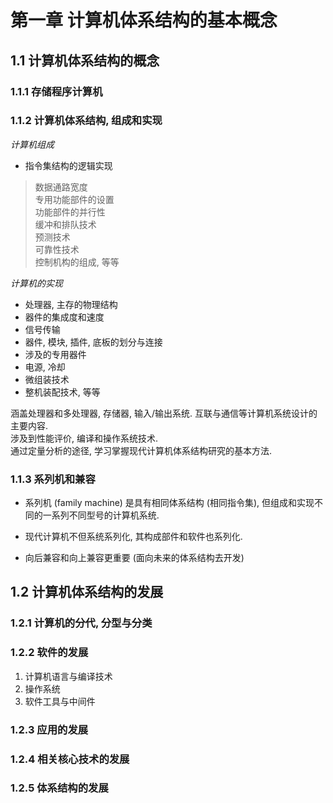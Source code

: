 # 第一章 计算机体系结构的基本概念
## 1.1 计算机体系结构的概念
### 1.1.1 存储程序计算机

### 1.1.2 计算机体系结构, 组成和实现

*计算机组成*

- 指令集结构的逻辑实现
> 数据通路宽度  
> 专用功能部件的设置  
> 功能部件的并行性  
> 缓冲和排队技术  
> 预测技术  
> 可靠性技术  
> 控制机构的组成, 等等

*计算机的实现*
- 处理器, 主存的物理结构
- 器件的集成度和速度
- 信号传输
- 器件, 模块, 插件, 底板的划分与连接
- 涉及的专用器件
- 电源, 冷却
- 微组装技术
- 整机装配技术, 等等

涵盖处理器和多处理器, 存储器, 输入/输出系统. 互联与通信等计算机系统设计的主要内容.  
涉及到性能评价, 编译和操作系统技术.  
通过定量分析的途径, 学习掌握现代计算机体系结构研究的基本方法.


### 1.1.3 系列机和兼容

- 系列机 (family machine) 是具有相同体系结构 (相同指令集), 但组成和实现不同的一系列不同型号的计算机系统.
- 现代计算机不但系统系列化, 其构成部件和软件也系列化.

- 向后兼容和向上兼容更重要 (面向未来的体系结构去开发)

## 1.2 计算机体系结构的发展
### 1.2.1 计算机的分代, 分型与分类

### 1.2.2 软件的发展

1. 计算机语言与编译技术
2. 操作系统
3. 软件工具与中间件

### 1.2.3 应用的发展
### 1.2.4 相关核心技术的发展
### 1.2.5 体系结构的发展
